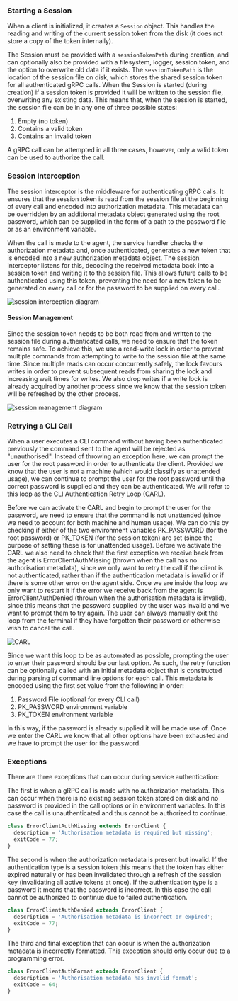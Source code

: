 ### Starting a Session
When a client is initialized, it creates a `Session` object. This handles the reading and writing of the current session token from the disk (it does not store a copy of the token internally).

The Session must be provided with a `sessionTokenPath` during creation, and can optionally also be provided with a filesystem, logger, session token, and the option to overwrite old data if it exists. The `sessionTokenPath` is the location of the session file on disk, which stores the shared session token for all authenticated gRPC calls. When the Session is started (during creation) if a session token is provided it will be written to the session file, overwriting any existing data. This means that, when the session is started, the session file can be in any one of three possible states:

1. Empty (no token)
2. Contains a valid token
3. Contains an invalid token

A gRPC call can be attempted in all three cases, however, only a valid token can be used to authorize the call.

### Session Interception
The session interceptor is the middleware for authenticating gRPC calls. It ensures that the session token is read from the session file at the beginning of every call and encoded into authorization metadata. This metadata can be overridden by an additional metadata object generated using the root password, which can be supplied in the form of a path to the password file or as an environment variable.

When the call is made to the agent, the service handler checks the authorization metadata and, once authenticated, generates a new token that is encoded into a new authorization metadata object. The session interceptor listens for this, decoding the received metadata back into a session token and writing it to the session file. This allows future calls to be authenticated using this token, preventing the need for a new token to be generated on every call or for the password to be supplied on every call.

![session interception diagram](http://www.plantuml.com/plantuml/png/3SSn5i9020N0g-W1ilHsbXOU8gveC8JbmUV5t5wdcxDOrtfoXPuMmFD25FFUteAb7fKSVHZOqFhOQ9TLw3uZv7kzqISd7tgiVD1Bb9EICsNO90QEpev_cjUcFm00)

#### Session Management
Since the session token needs to be both read from and written to the session file during authenticated calls, we need to ensure that the token remains safe. To achieve this, we use a read-write lock in order to prevent multiple commands from attempting to write to the session file at the same time. Since multiple reads can occur concurrently safely, the lock favours writes in order to prevent subsequent reads from sharing the lock and increasing wait times for writes. We also drop writes if a write lock is already acquired by another process since we know that the session token will be refreshed by the other process.

![session management diagram](http://www.plantuml.com/plantuml/png/5Sqzje90343X_gtYkG18RuMbXOk8GuH89ZCdFmVPlLBTwfvlya2BhF9tOIsICwN9_nhH_GfWk8yBnvhFTBBID4XZBAt2pXl30yFuSxl3suVUvDZeW1SBEJYvSzEXek92zRpwYKoaywzV)

### Retrying a CLI Call
When a user executes a CLI command without having been authenticated previously the command sent to the agent will be rejected as "unauthorised". Instead of throwing an exception here, we can prompt the user for the root password in order to authenticate the client. Provided we know that the user is not a machine (which would classify as unattended usage), we can continue to prompt the user for the root password until the correct password is supplied and they can be authenticated. We will refer to this loop as the CLI Authentication Retry Loop (CARL).

Before we can activate the CARL and begin to prompt the user for the password, we need to ensure that the command is not unattended (since we need to account for both machine and human usage). We can do this by checking if either of the two environment variables PK_PASSWORD (for the root password) or PK_TOKEN (for the session token) are set (since the purpose of setting these is for unattended usage). Before we activate the CARL we also need to check that the first exception we receive back from the agent is ErrorClientAuthMissing (thrown when the call has no authorisation metadata), since we only want to retry the call if the client is not authenticated, rather than if the authentication metadata is invalid or if there is some other error on the agent side. Once we are inside the loop we only want to restart it if the error we receive back from the agent is ErrorClientAuthDenied (thrown when the authorisation metadata is invalid), since this means that the password supplied by the user was invalid and we want to prompt them to try again. The user can always manually exit the loop from the terminal if they have forgotten their password or otherwise wish to cancel the call.

![CARL](http://www.plantuml.com/plantuml/png/5Smx3i8m303GdLF00OXtfbPCIB1mWv0QQkewaJygkJqmlUqDvbazLjuTI0h7XA6ydzsRdG0qR-b5FiSZ3BLKSHHFfQwmqK9mowxq6I_mjcEht1Viy2H6W_DulwRsRmUKwUSN)

Since we want this loop to be as automated as possible, prompting the user to enter their password should be our last option. As such, the retry function can be optionally called with an initial metadata object that is constructed during parsing of command line options for each call. This metadata is encoded using the first set value from the following in order:

1. Password File (optional for every CLI call)
1. PK_PASSWORD environment variable
1. PK_TOKEN environment variable

In this way, if the password is already supplied it will be made use of. Once we enter the CARL we know that all other options have been exhausted and we have to prompt the user for the password.

### Exceptions
There are three exceptions that can occur during service authentication:

The first is when a gRPC call is made with no authorization metadata. This can occur when there is no existing session token stored on disk and no password is provided in the call options or in environment variables. In this case the call is unauthenticated and thus cannot be authorized to continue.
```ts
class ErrorClientAuthMissing extends ErrorClient {
  description = 'Authorisation metadata is required but missing';
  exitCode = 77;
}
```

The second is when the authorization metadata is present but invalid. If the authentication type is a session token this means that the token has either expired naturally or has been invalidated through a refresh of the session key (invalidating all active tokens at once). If the authentication type is a password it means that the password is incorrect. In this case the call cannot be authorized to continue due to failed authentication.
```ts
class ErrorClientAuthDenied extends ErrorClient {
  description = 'Authorisation metadata is incorrect or expired';
  exitCode = 77;
}
```

The third and final exception that can occur is when the authorization metadata is incorrectly formatted. This exception should only occur due to a programming error.
```ts
class ErrorClientAuthFormat extends ErrorClient {
  description = 'Authorisation metadata has invalid format';
  exitCode = 64;
}
```